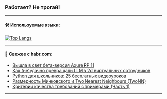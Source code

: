 ### Работает? Не трогай!

---
<!--
#### 🛠️ Technical stack:

![Java](https://img.shields.io/badge/Java-informational?logo=Oracle&style=flat&logoColor=white&color=FF4500)
![Kotlin](https://img.shields.io/badge/Kotlin-informational?logo=Kotlin&style=flat&logoColor=white&color=774D97)
![TS](https://img.shields.io/badge/TypeScript-informational?logo=typeScript&style=flat&logoColor=black&color=017acc)
![Python](https://img.shields.io/badge/Python-informational?logo=Python&style=flat&logoColor=black&color=ffdd54) <br>
![Spring](https://img.shields.io/badge/Spring-informational?logo=Spring&style=flat&logoColor=white&color=6DB33F) 
![SpringBoot](https://img.shields.io/badge/SpringBoot-informational?logo=SpringBoot&style=flat&logoColor=white&color=6DB33F)
![Nest](https://img.shields.io/badge/NestJS-informational?logo=NestJS&style=flat&logoColor=white&color=E0234E) 
![NodeJS](https://img.shields.io/badge/NodeJS-informational?logo=node.js&style=flat&logoColor=white&color=70A760)<br>
![PostgreSQL](https://img.shields.io/badge/PostgreSQL-informational?logo=PostgreSQL&style=flat&logoColor=white&color=DAA520)
![MongoDB](https://img.shields.io/badge/MongoDB-informational?logo=MongoDB&style=flat&logoColor=white&color=870000)
![Apache](https://img.shields.io/badge/Apache-informational?logo=apache&style=flat&logoColor=white&color=f74e28)

___ 
-->

#### 🛠️ Используемые языки:

[![Top Langs](https://github-readme-stats-u2qms2cxw-advtsettinggmailcoms-projects.vercel.app/api/top-langs/?username=zloylis&langs_count=10&hide_title=true&title_color=e6edf3&size_weight=0.5&count_weight=0.5&layout=compact&hide_progress=true&hide_border=true&theme=dracula)](https://github.com/zloylis)

<!---


####  :octocat:&nbsp;&nbsp; Статистика:

![GitHub stats](https://github-readme-stats-u2qms2cxw-advtsettinggmailcoms-projects.vercel.app/api?username=zloylis&show_icons=true&hide_border=true&theme=dracula&title_color=e6edf3&include_all_commits=true&count_private=true&hide_rank=false&hide_title=true&rank_icon=github)
-->
---

#### 💬 Свежее с habr.com:

<!-- BLOG-POST-LIST:START -->
- [Вышла в свет бета-версия Axure RP 11](https://habr.com/ru/articles/842334/?utm_source=habrahabr&utm_medium=rss&utm_campaign=842334)
- [Как &lpar;не&rpar;удачно превращали LLM в 2d виртуальных сотрудников](https://habr.com/ru/articles/842310/?utm_source=habrahabr&utm_medium=rss&utm_campaign=842310)
- [Python для школьников: 25 бесплатных видеоуроков](https://habr.com/ru/companies/pixel_study/articles/842308/?utm_source=habrahabr&utm_medium=rss&utm_campaign=842308)
- [Размерность Минковского и Two Nearest Neighbours &lpar;TwoNN&rpar;](https://habr.com/ru/articles/820531/?utm_source=habrahabr&utm_medium=rss&utm_campaign=820531)
- [Критерии качества требований с примерами &lpar;Часть 1&rpar;](https://habr.com/ru/articles/842296/?utm_source=habrahabr&utm_medium=rss&utm_campaign=842296)
<!-- BLOG-POST-LIST:END -->

---
